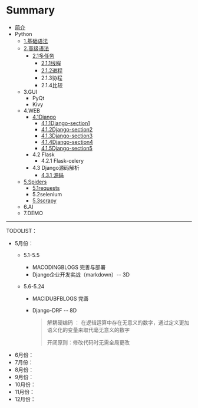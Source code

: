 # Summary

* [简介](README.md)
* Python
    * [1.基础语法](Python/基础语法/basis.md)
    * [2.高级语法](Python/高级语法/advanced.md)
        * [2.1多任务](Python/高级语法/多任务/introduction.md)
            * [2.1.1线程](Python/高级语法/多任务/线程/thread.md)
            * [2.1.2进程](Python\高级语法\多任务\进程\process.md)
            * 2.1.3协程
            * 2.1.4比较
    * 3.GUI
        * PyQt
        * Kivy
    * 4.WEB
        * [4.1Django](Python/WEB/Django/Django.md)
          * [4.1.1Django-section1](Python/WEB/Django/Django-section1.md)
          * [4.1.2Django-section2](Python/WEB/Django/Django-section2.md)
          * [4.1.3Django-section3](Python/WEB/Django/Django-section3.md)
          * [4.1.4Django-section4](Python/WEB/Django/Django-section4.md)
          * [4.1.5Django-section5](Python/WEB/Django/Django-section.md)
        * 4.2 Flask
          * 4.2.1 Flask-celery
        * 4.3 Django源码解析
          * [4.3.1 源码](Python/WEB/Django源码解析/section1.md)
    * [5.Spiders](Python/爬虫/introduction.md)
        * [5.1requests](Python/爬虫/request.md)
        * 5.2selenium
        * [5.3scrapy](Python\爬虫\scrapy.md)
    * 6.AI
    * 7.DEMO

------

TODOLIST：

* 5月份：
  * 5.1-5.5
    * MACODINGBLOGS 完善与部署
    * Django企业开发实战（markdown）-- 3D
  * 5.6-5.24
    
    * MACIDUBFBLOGS 完善
    
    * Django-DRF -- 8D
    
      > 解耦硬编码 ： 在逻辑运算中存在无意义的数字，通过定义更加语义化的变量来取代毫无意义的数字
      >
      > 开闭原则：修改代码时无需全局更改
* 6月份：
* 7月份：
* 8月份：
* 9月份：
* 10月份：
* 11月份：
* 12月份：